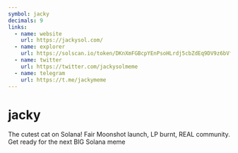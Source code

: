 ```yaml
---
symbol: jacky
decimals: 9
links:
  - name: website
    url: https://jackysol.com/
  - name: explorer
    url: https://solscan.io/token/DKnXmFGBcpYEnPsoHLrdj5cbZdEq9DV9z6bVfYrrDEBE
  - name: twitter
    url: https://twitter.com/jackysolmeme
  - name: telegram
    url: https://t.me/jackymeme
---
```


# jacky

The cutest cat on Solana! Fair Moonshot launch, LP burnt, REAL community. Get ready for the next BIG Solana meme
